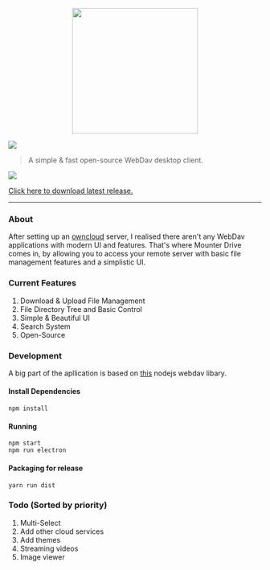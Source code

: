<p align="center"> 
<img src="https://yoeven.github.io/Mounter-Drive/img/favicon.png" width="250px">
</p>


![](https://raw.githubusercontent.com/yoeven/Mounter-Drive/master/others/Mounter%20Drive%20Logo_Logo%20Name.png)

> A simple & fast open-source WebDav desktop client.

 
![](https://raw.githubusercontent.com/yoeven/Mounter-Drive/master/docs/screenshots/screenshot.PNG)

[Click here to download latest release.](https://yoeven.github.io/Mounter-Drive/)

----------

### About

After setting up an [owncloud](https://owncloud.org/) server, I realised there aren't any WebDav applications with  modern UI and features. That's where Mounter Drive comes in, by allowing you to access your remote server with basic file management features and a simplistic UI.

### Current Features

 1. Download & Upload File Management
 2. File Directory Tree and Basic Control
 3. Simple & Beautiful UI
 4. Search System
 5. Open-Source

### Development
A big part of the apllication is based on [this](https://github.com/perry-mitchell/webdav-client) nodejs webdav libary.

#### Install Dependencies
    npm install
    
#### Running
    npm start
    npm run electron
    
#### Packaging for release
    yarn run dist

### Todo (Sorted by priority)

 1. Multi-Select
 2. Add other cloud services
 3. Add themes
 4. Streaming videos
 5. Image viewer
